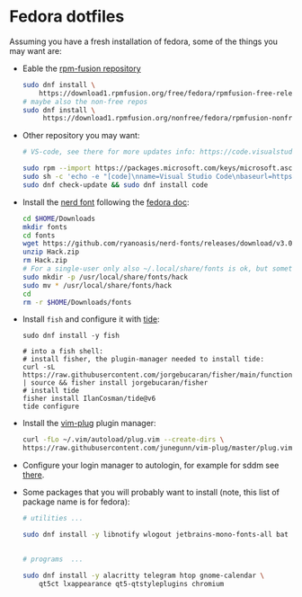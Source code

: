 # Fedora dotfiles

Assuming you have a fresh installation of fedora, some of the things you may want are: 

- Eable the [rpm-fusion repository](https://docs.fedoraproject.org/en-US/quick-docs/rpmfusion-setup/)
    
    ```bash
    sudo dnf install \
        https://download1.rpmfusion.org/free/fedora/rpmfusion-free-release-$(rpm -E %fedora).noarch.rpm
    # maybe also the non-free repos
    sudo dnf install \
         https://download1.rpmfusion.org/nonfree/fedora/rpmfusion-nonfree-release-$(rpm -E %fedora).noarch.rpm
    ```

- Other repository you may want: 

    ```bash 
    # VS-code, see there for more updates info: https://code.visualstudio.com/docs/setup/linux

    sudo rpm --import https://packages.microsoft.com/keys/microsoft.asc
    sudo sh -c 'echo -e "[code]\nname=Visual Studio Code\nbaseurl=https://packages.microsoft.com/yumrepos/vscode\nenabled=1\ngpgcheck=1\ngpgkey=https://packages.microsoft.com/keys/microsoft.asc" > /etc/yum.repos.d/vscode.repo'
    sudo dnf check-update && sudo dnf install code 
    ```


- Install the [nerd font](https://github.com/ryanoasis/nerd-fonts#font-installation) following the [fedora doc](https://docs.fedoraproject.org/en-US/quick-docs/fonts/):

    ```bash
    cd $HOME/Downloads
    mkdir fonts
    cd fonts
    wget https://github.com/ryanoasis/nerd-fonts/releases/download/v3.0.1/Hack.zip
    unzip Hack.zip
    rm Hack.zip
    # For a single-user only also ~/.local/share/fonts is ok, but somethign can be broken in root mode
    sudo mkdir -p /usr/local/share/fonts/hack
    sudo mv * /usr/local/share/fonts/hack
    cd 
    rm -r $HOME/Downloads/fonts
    ```
- Install `fish` and configure it with [tide](https://github.com/IlanCosman/tide): 
    ```
    sudo dnf install -y fish 

    # into a fish shell: 
    # install fisher, the plugin-manager needed to install tide:
    curl -sL https://raw.githubusercontent.com/jorgebucaran/fisher/main/functions/fisher.fish | source && fisher install jorgebucaran/fisher
    # install tide
    fisher install IlanCosman/tide@v6
    tide configure
    ```

- Install the [vim-plug](https://github.com/junegunn/vim-plug) plugin manager:
    ```bash
    curl -fLo ~/.vim/autoload/plug.vim --create-dirs \
    https://raw.githubusercontent.com/junegunn/vim-plug/master/plug.vim
    ```
- Configure your login manager to autologin, for example for sddm see [there](https://wiki.archlinux.org/title/SDDM#Configuration).

- Some packages that you will probably want to install (note, this list of package name is for fedora): 
    
    ```bash 
    # utilities ...

    sudo dnf install -y libnotify wlogout jetbrains-mono-fonts-all bat \
       

    # programs  ... 

    sudo dnf install -y alacritty telegram htop gnome-calendar \
        qt5ct lxappearance qt5-qtstyleplugins chromium
    ```

